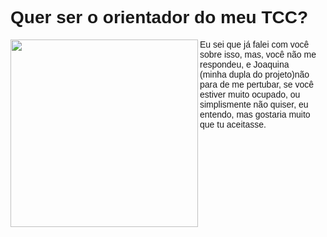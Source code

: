<!DOCTYPE html>
<html>
  <head>
  </head>
    <body>
      <style>
        body{
        background-color(grey);
        }
         #titulo{
        font-family:arial;
        background-color(grey);
        }
        #paragrafo{
        font-family:arial;
       }
      </style>
      <h1 id="titulo">Quer ser o orientador do meu TCC? </h1>
      <img src="https://media1.tenor.com/images/9187a7bea0600ed2ae6a9cddfa4e906f/tenor.gif?itemid=5751222" width="300px" height="300px" align="left"/>
      <p id="paragrafo">Eu sei que já falei com você sobre isso, mas, você não me respondeu, e Joaquina<br>
        (minha dupla do projeto)não para de me pertubar, se você estiver muito ocupado, ou simplismente não
        quiser, eu entendo, mas gostaria muito que tu aceitasse.</p>
    </body>
<html>  
